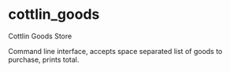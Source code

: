 # cottlin_goods
Cottlin Goods Store

Command line interface, accepts space separated list of goods to purchase, prints total.
